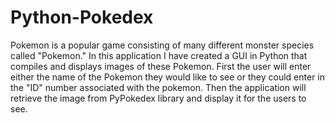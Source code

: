 # Python-Pokedex

Pokemon is a popular game consisting of many different monster species called "Pokemon."
In this application I have created a GUI in Python that compiles and displays images of these Pokemon.
First the user will enter either the name of the Pokemon they would like to see or they could enter in the "ID" number associated with the pokemon.
Then the application will retrieve the image from PyPokedex library and display it for the users to see.
